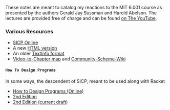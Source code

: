These notes are meant to catalog my reactions to the MIT 6.001 course as presented by the authors Gerald Jay Sussman and Harold Abelson. The lectures are provided free of charge and can be found [on The YouTube](https://youtu.be/2Op3QLzMgSY?list=PLF4E3E1B72A58B492).


### Various Resources

- [SICP Online](https://mitpress.mit.edu/sicp/)
- A new [HTML version](http://sarabander.github.io/sicp/)
- An older [TextInfo format](http://www.neilvandyke.org/sicp-texi/)
- [Video-to-Chapter map](http://community.schemewiki.org/?sicp-text-to-video-map) and [Community-Scheme-Wiki](http://community.schemewiki.org/)

#### `How To Design Programs`

In some ways, the descendent of SICP, meant to be used along with Racket

- [How to Design Programs (Online)](http://htdp.org/)
- [2nd Edition](http://www.ccs.neu.edu/home/matthias/HtDP2e/)
- [2nd Edition (current draft)](http://www.ccs.neu.edu/home/matthias/HtDP2e/Draft/index.html)
